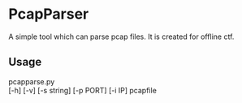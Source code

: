 # PcapParser
A simple tool which can parse pcap files. It is created for offline ctf.
## Usage
pcapparse.py    
[-h]
[-v]
[-s string]
[-p PORT]
[-i IP]
pcapfile
